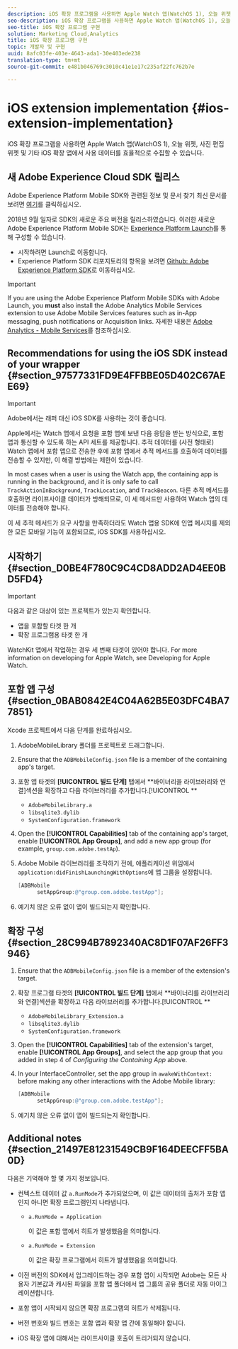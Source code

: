 ```yaml
---
description: iOS 확장 프로그램을 사용하면 Apple Watch 앱(WatchOS 1), 오늘 위젯, 사진 편집 위젯 및 기타 iOS 확장 앱에서 사용 데이터를 효율적으로 수집할 수 있습니다.
seo-description: iOS 확장 프로그램을 사용하면 Apple Watch 앱(WatchOS 1), 오늘 위젯, 사진 편집 위젯 및 기타 iOS 확장 앱에서 사용 데이터를 효율적으로 수집할 수 있습니다.
seo-title: iOS 확장 프로그램 구현
solution: Marketing Cloud,Analytics
title: iOS 확장 프로그램 구현
topic: 개발자 및 구현
uuid: 8afc03fe-403e-4643-ada1-30e403ede238
translation-type: tm+mt
source-git-commit: e481b046769c3010c41e1e17c235af22fc762b7e

---
```



# iOS extension implementation {#ios-extension-implementation}

iOS 확장 프로그램을 사용하면 Apple Watch 앱(WatchOS 1), 오늘 위젯, 사진 편집 위젯 및 기타 iOS 확장 앱에서 사용 데이터를 효율적으로 수집할 수 있습니다.

## 새 Adobe Experience Cloud SDK 릴리스

Adobe Experience Platform Mobile SDK와 관련된 정보 및 문서 찾기 최신 문서를 보려면 [여기](https://aep-sdks.gitbook.io/docs/)를 클릭하십시오.

2018년 9월 일자로 SDK의 새로운 주요 버전을 릴리스하였습니다. 이러한 새로운 Adobe Experience Platform Mobile SDK는 [Experience Platform Launch](https://www.adobe.com/experience-platform/launch.html)를 통해 구성할 수 있습니다.

* 시작하려면 Launch로 이동합니다.
* Experience Platform SDK 리포지토리의 항목을 보려면 [Github: Adobe Experience Platform SDK](https://github.com/Adobe-Marketing-Cloud/acp-sdks)로 이동하십시오.

>[!IMPORTANT]
>
> If you are using the Adobe Experience Platform Mobile SDKs with Adobe Launch, you **must** also install the Adobe Analytics Mobile Services extension to use Adobe Mobile Services features such as in-App messaging, push notifications or Acquisition links. 자세한 내용은 [Adobe Analytics - Mobile Services](https://aep-sdks.gitbook.io/docs/using-mobile-extensions/adobe-analytics-mobile-services)를 참조하십시오.

## Recommendations for using the iOS SDK instead of your wrapper {#section_97577331FD9E4FFBBE05D402C67AEE69}

>[!IMPORTANT]
>
>Adobe에서는 래퍼 대신 iOS SDK를 사용하는 것이 좋습니다.

Apple에서는 Watch 앱에서 요청을 포함 앱에 보낸 다음 응답을 받는 방식으로, 포함 앱과 통신할 수 있도록 하는 API 세트를 제공합니다. 추적 데이터를 (사전 형태로) Watch 앱에서 포함 앱으로 전송한 후에 포함 앱에서 추적 메서드를 호출하여 데이터를 전송할 수 있지만, 이 해결 방법에는 제한이 있습니다.

In most cases when a user is using the Watch app, the containing app is running in the background, and it is only safe to call `TrackActionInBackground`, `TrackLocation`, and `TrackBeacon`. 다른 추적 메서드를 호출하면 라이프사이클 데이터가 방해되므로, 이 세 메서드만 사용하여 Watch 앱의 데이터를 전송해야 합니다.

이 세 추적 메서드가 요구 사항을 만족하더라도 Watch 앱용 SDK에 인앱 메시지를 제외한 모든 모바일 기능이 포함되므로, iOS SDK를 사용하십시오.

## 시작하기 {#section_D0BE4F780C9C4CD8ADD2AD4EE0BD5FD4}

>[!IMPORTANT]
>
>다음과 같은 대상이 있는 프로젝트가 있는지 확인합니다.
>
>* 앱을 포함할 타겟 한 개
>* 확장 프로그램용 타겟 한 개
>



WatchKit 앱에서 작업하는 경우 세 번째 타겟이 있어야 합니다. For more information on developing for Apple Watch, see Developing for Apple Watch.[](https://developer.apple.com/library/ios/documentation/General/Conceptual/WatchKitProgrammingGuide/index.html#//apple_ref/doc/uid/TP40014969-CH8-SW1)

## 포함 앱 구성 {#section_0BAB0842E4C04A62B5E03DFC4BA77851}

Xcode 프로젝트에서 다음 단계를 완료하십시오.

1. AdobeMobileLibrary 폴더를 프로젝트로 드래그합니다.
1. Ensure that the `ADBMobileConfig.json` file is a member of the containing app's target.
1. 포함 앱 타겟의 **[!UICONTROL 빌드 단계]** 탭에서 **바이너리을 라이브러리와 연결]섹션을 확장하고 다음 라이브러리를 추가합니다.[!UICONTROL **

   * `AdobeMobileLibrary.a`
   * `libsqlite3.dylib`
   * `SystemConfiguration.framework`

1. Open the **[!UICONTROL Capabilities]** tab of the containing app's target, enable **[!UICONTROL App Groups]**, and add a new app group (for example, `group.com.adobe.testAp`).

1. Adobe Mobile 라이브러리를 조작하기 전에, 애플리케이션 위임에서 `application:didFinishLaunchingWithOptions`에 앱 그룹을 설정합니다.

   ```objective-c
   [ADBMobile 
         setAppGroup:@"group.com.adobe.testApp"];
   ```

1. 예기치 않은 오류 없이 앱이 빌드되는지 확인합니다.

##  확장 구성{#section_28C994B7892340AC8D1F07AF26FF3946}

1. Ensure that the `ADBMobileConfig.json` file is a member of the extension's target.
1. 확장 프로그램 타겟의 **[!UICONTROL 빌드 단계]** 탭에서 **바이너리를 라이브러리와 연결]섹션을 확장하고 다음 라이브러리를 추가합니다.[!UICONTROL **

   * `AdobeMobileLibrary_Extension.a`
   * `libsqlite3.dylib`
   * `SystemConfiguration.framework`

1. Open the **[!UICONTROL Capabilities]** tab of the extension's target, enable **[!UICONTROL App Groups]**, and select the app group that you added in step 4 of *Configuring the Containing App* above.

1. In your InterfaceController, set the app group in `awakeWithContext:` before making any other interactions with the Adobe Mobile library:

   ```objective-c
   [ADBMobile 
         setAppGroup:@"group.com.adobe.testApp"];
   ```

1. 예기치 않은 오류 없이 앱이 빌드되는지 확인합니다.

## Additional notes {#section_21497E81231549CB9F164DEECFF5BA0D}

다음은 기억해야 할 몇 가지 정보입니다.

* 컨텍스트 데이터 값 `a.RunMode`가 추가되었으며, 이 값은 데이터의 출처가 포함 앱인지 아니면 확장 프로그램인지 나타냅니다.

   * `a.RunMode = Application`

      이 값은 포함 앱에서 히트가 발생했음을 의미합니다.
   * `a.RunMode = Extension`

      이 값은 확장 프로그램에서 히트가 발생했음을 의미합니다.

* 이전 버전의 SDK에서 업그레이드하는 경우 포함 앱이 시작되면 Adobe는 모든 사용자 기본값과 캐시된 파일을 포함 앱 폴더에서 앱 그룹의 공유 폴더로 자동 마이그레이션합니다.
* 포함 앱이 시작되지 않으면 확장 프로그램의 히트가 삭제됩니다.
* 버전 번호와 빌드 번호는 포함 앱과 확장 앱 간에 동일해야 합니다.
* iOS 확장 앱에 대해서는 라이프사이클 호출이 트리거되지 않습니다.

